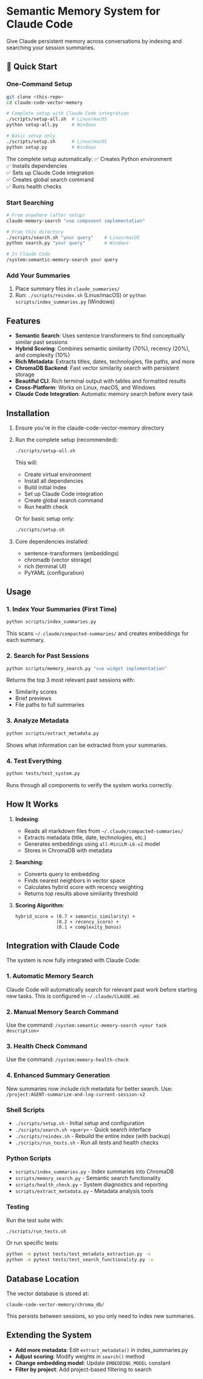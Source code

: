 # Semantic Memory System for Claude Code

Give Claude persistent memory across conversations by indexing and searching your session summaries.

## 🚀 Quick Start

### One-Command Setup

```bash
git clone <this-repo>
cd claude-code-vector-memory

# Complete setup with Claude Code integration
./scripts/setup-all.sh  # Linux/macOS
python setup-all.py     # Windows

# Basic setup only
./scripts/setup.sh      # Linux/macOS  
python setup.py         # Windows
```

The complete setup automatically:
✅ Creates Python environment  
✅ Installs dependencies  
✅ Sets up Claude Code integration  
✅ Creates global search command  
✅ Runs health checks  

### Start Searching

```bash
# From anywhere (after setup)
claude-memory-search "vue component implementation"

# From this directory
./scripts/search.sh "your query"    # Linux/macOS
python search.py "your query"       # Windows

# In Claude Code
/system:semantic-memory-search your query
```

### Add Your Summaries

1. Place summary files in `claude_summaries/`
2. Run: `./scripts/reindex.sh` (Linux/macOS) or `python scripts/index_summaries.py` (Windows)

## Features

- **Semantic Search**: Uses sentence transformers to find conceptually similar past sessions
- **Hybrid Scoring**: Combines semantic similarity (70%), recency (20%), and complexity (10%)
- **Rich Metadata**: Extracts titles, dates, technologies, file paths, and more
- **ChromaDB Backend**: Fast vector similarity search with persistent storage
- **Beautiful CLI**: Rich terminal output with tables and formatted results
- **Cross-Platform**: Works on Linux, macOS, and Windows
- **Claude Code Integration**: Automatic memory search before every task

## Installation

1. Ensure you're in the claude-code-vector-memory directory
2. Run the complete setup (recommended):
   ```bash
   ./scripts/setup-all.sh
   ```
   This will:
   - Create virtual environment
   - Install all dependencies
   - Build initial index
   - Set up Claude Code integration
   - Create global search command
   - Run health check
   
   Or for basic setup only:
   ```bash
   ./scripts/setup.sh
   ```

3. Core dependencies installed:
   - sentence-transformers (embeddings)
   - chromadb (vector storage)
   - rich (terminal UI)
   - PyYAML (configuration)

## Usage

### 1. Index Your Summaries (First Time)

```bash
python scripts/index_summaries.py
```

This scans `~/.claude/compacted-summaries/` and creates embeddings for each summary.

### 2. Search for Past Sessions

```bash
python scripts/memory_search.py "vue widget implementation"
```

Returns the top 3 most relevant past sessions with:
- Similarity scores
- Brief previews
- File paths to full summaries

### 3. Analyze Metadata

```bash
python scripts/extract_metadata.py
```

Shows what information can be extracted from your summaries.

### 4. Test Everything

```bash
python tests/test_system.py
```

Runs through all components to verify the system works correctly.

## How It Works

1. **Indexing**: 
   - Reads all markdown files from `~/.claude/compacted-summaries/`
   - Extracts metadata (title, date, technologies, etc.)
   - Generates embeddings using `all-MiniLM-L6-v2` model
   - Stores in ChromaDB with metadata

2. **Searching**:
   - Converts query to embedding
   - Finds nearest neighbors in vector space
   - Calculates hybrid score with recency weighting
   - Returns top results above similarity threshold

3. **Scoring Algorithm**:
   ```
   hybrid_score = (0.7 × semantic_similarity) + 
                  (0.2 × recency_score) + 
                  (0.1 × complexity_bonus)
   ```

## Integration with Claude Code

The system is now fully integrated with Claude Code:

### 1. Automatic Memory Search
Claude Code will automatically search for relevant past work before starting new tasks. This is configured in `~/.claude/CLAUDE.md`.

### 2. Manual Memory Search Command
Use the command: `/system:semantic-memory-search <your task description>`

### 3. Health Check Command
Use the command: `/system:memory-health-check`

### 4. Enhanced Summary Generation
New summaries now include rich metadata for better search. Use:
`/project:AGENT-summarize-and-log-current-session-v2`

### Shell Scripts

- `./scripts/setup.sh` - Initial setup and configuration
- `./scripts/search.sh <query>` - Quick search interface
- `./scripts/reindex.sh` - Rebuild the entire index (with backup)
- `./scripts/run_tests.sh` - Run all tests and health checks

### Python Scripts

- `scripts/index_summaries.py` - Index summaries into ChromaDB
- `scripts/memory_search.py` - Semantic search functionality
- `scripts/health_check.py` - System diagnostics and reporting
- `scripts/extract_metadata.py` - Metadata analysis tools

### Testing

Run the test suite with:
```bash
./scripts/run_tests.sh
```

Or run specific tests:
```bash
python -m pytest tests/test_metadata_extraction.py -v
python -m pytest tests/test_search_functionality.py -v
```

## Database Location

The vector database is stored at:
```
claude-code-vector-memory/chroma_db/
```

This persists between sessions, so you only need to index new summaries.

## Extending the System

- **Add more metadata**: Edit `extract_metadata()` in index_summaries.py
- **Adjust scoring**: Modify weights in `search()` method
- **Change embedding model**: Update `EMBEDDING_MODEL` constant
- **Filter by project**: Add project-based filtering to search